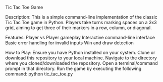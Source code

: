 Tic Tac Toe Game

Description:
This is a simple command-line implementation of the classic Tic Tac Toe game in Python. Players take turns marking spaces on a 3x3 grid, aiming to get three of their markers in a row, column, or diagonal.

Features:
Player vs Player gameplay
Interactive command-line interface
Basic error handling for invalid inputs
Win and draw detection

How to Play:
Ensure you have Python installed on your system.
Clone or download this repository to your local machine.
Navigate to the directory where you cloned/downloaded the repository.
Open a terminal/command prompt in that directory.
Run the game by executing the following command:
python tic_tac_toe.py


